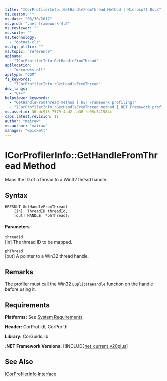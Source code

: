 ```yaml
---
title: "ICorProfilerInfo::GetHandleFromThread Method | Microsoft Docs"
ms.custom: ""
ms.date: "03/30/2017"
ms.prod: ".net-framework-4.6"
ms.reviewer: ""
ms.suite: ""
ms.technology: 
  - "dotnet-clr"
ms.tgt_pltfrm: ""
ms.topic: "reference"
apiname: 
  - "ICorProfilerInfo.GetHandleFromThread"
apilocation: 
  - "mscorwks.dll"
apitype: "COM"
f1_keywords: 
  - "ICorProfilerInfo::GetHandleFromThread"
dev_langs: 
  - "C++"
helpviewer_keywords: 
  - "GetHandleFromThread method [.NET Framework profiling]"
  - "ICorProfilerInfo::GetHandleFromThread method [.NET Framework profiling]"
ms.assetid: 36cdc9f5-7579-4cd2-aa36-fc05c741584c
caps.latest.revision: 11
author: "mairaw"
ms.author: "mairaw"
manager: "wpickett"
---
```

# ICorProfilerInfo::GetHandleFromThread Method
Maps the ID of a thread to a Win32 thread handle.  
  
## Syntax  
  
```  
HRESULT GetHandleFromThread(  
    [in]  ThreadID threadId,  
    [out] HANDLE  *phThread);  
```  
  
#### Parameters  
 `threadId`  
 [in] The thread ID to be mapped.  
  
 `phThread`  
 [out] A pointer to a Win32 thread handle.  
  
## Remarks  
 The profiler must call the Win32 `DuplicateHandle` function on the handle before using it.  
  
## Requirements  
 **Platforms:** See [System Requirements](../../../../docs/framework/getting-started/system-requirements.md).  
  
 **Header:** CorProf.idl, CorProf.h  
  
 **Library:** CorGuids.lib  
  
 **.NET Framework Versions:** [!INCLUDE[net_current_v20plus](../../../../includes/net-current-v20plus-md.md)]  
  
## See Also  
 [ICorProfilerInfo Interface](../../../../docs/framework/unmanaged-api/profiling/icorprofilerinfo-interface.md)